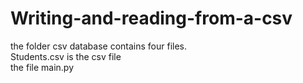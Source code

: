 # Writing-and-reading-from-a-csv
the folder csv database contains four files.<br />
Students.csv is the csv file <br />
the file main.py
